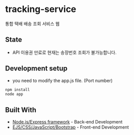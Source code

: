 # tracking-service
통합 택배 배송 조회 서비스 웹  

## State
* API 이용권 만료로 현재는 송장번호 조회가 불가능합니다. 

## Development setup

* you need to modify the app.js file. (Port number)

```sh
npm install
node app
```

## Built With

* [Node.js/Express framework](https://expressjs.com/ko/) - Back-end Development
* [EJS/CSS/JavaScript/Bootstrap](https://getbootstrap.com/) - Front-end Development
